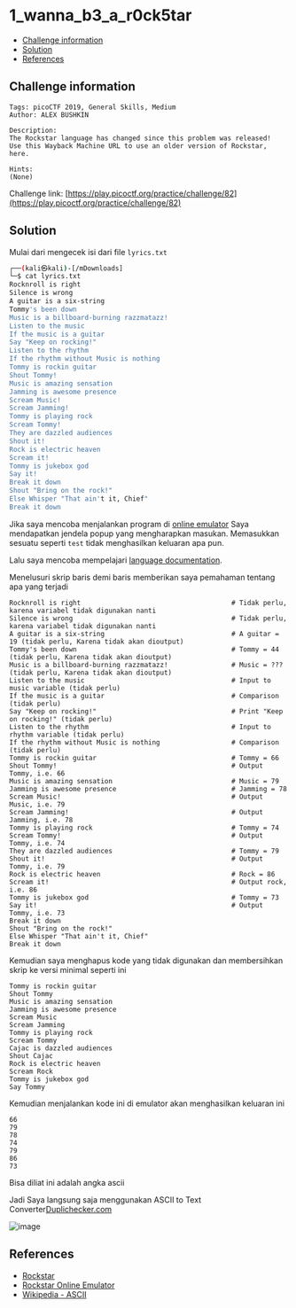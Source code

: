# 1_wanna_b3_a_r0ck5tar

- [Challenge information](#challenge-information)
- [Solution](#solution)
- [References](#references)

## Challenge information
```
Tags: picoCTF 2019, General Skills, Medium
Author: ALEX BUSHKIN

Description:
The Rockstar language has changed since this problem was released! 
Use this Wayback Machine URL to use an older version of Rockstar, here.

Hints:
(None)
```
Challenge link: [https://play.picoctf.org/practice/challenge/82](https://play.picoctf.org/practice/challenge/82)

## Solution

Mulai dari mengecek isi dari file `lyrics.txt`
```bash
┌──(kali㉿kali)-[/mDownloads]
└─$ cat lyrics.txt 
Rocknroll is right              
Silence is wrong                
A guitar is a six-string        
Tommy's been down               
Music is a billboard-burning razzmatazz!
Listen to the music             
If the music is a guitar                  
Say "Keep on rocking!"                
Listen to the rhythm
If the rhythm without Music is nothing
Tommy is rockin guitar
Shout Tommy!                    
Music is amazing sensation 
Jamming is awesome presence
Scream Music!                   
Scream Jamming!                 
Tommy is playing rock           
Scream Tommy!       
They are dazzled audiences                  
Shout it!
Rock is electric heaven                     
Scream it!
Tommy is jukebox god            
Say it!                                     
Break it down
Shout "Bring on the rock!"
Else Whisper "That ain't it, Chief"                 
Break it down   
```

Jika saya mencoba menjalankan program di [online emulator](https://web.archive.org/web/20190522020843/https://codewithrockstar.com/online) Saya mendapatkan jendela popup yang mengharapkan masukan. Memasukkan sesuatu seperti `test` tidak menghasilkan keluaran apa pun.

Lalu saya mencoba mempelajari [language documentation](https://codewithrockstar.com/docs).

Menelusuri skrip baris demi baris memberikan saya pemahaman tentang apa yang terjadi
```
Rocknroll is right                                      # Tidak perlu, karena variabel tidak digunakan nanti  
Silence is wrong                                        # Tidak perlu, karena variabel tidak digunakan nanti  
A guitar is a six-string                                # A guitar = 19 (tidak perlu, Karena tidak akan dioutput)
Tommy's been down                                       # Tommy = 44 (tidak perlu, Karena tidak akan dioutput)
Music is a billboard-burning razzmatazz!                # Music = ??? (tidak perlu, Karena tidak akan dioutput)
Listen to the music                                     # Input to music variable (tidak perlu)          
If the music is a guitar                                # Comparison (tidak perlu)
Say "Keep on rocking!"                                  # Print "Keep on rocking!" (tidak perlu)
Listen to the rhythm                                    # Input to rhythm variable (tidak perlu)
If the rhythm without Music is nothing                  # Comparison (tidak perlu)
Tommy is rockin guitar                                  # Tommy = 66
Shout Tommy!                                            # Output Tommy, i.e. 66
Music is amazing sensation                              # Music = 79
Jamming is awesome presence                             # Jamming = 78
Scream Music!                                           # Output Music, i.e. 79
Scream Jamming!                                         # Output Jamming, i.e. 78
Tommy is playing rock                                   # Tommy = 74
Scream Tommy!                                           # Output Tommy, i.e. 74
They are dazzled audiences                              # Tommy = 79
Shout it!                                               # Output Tommy, i.e. 79
Rock is electric heaven                                 # Rock = 86
Scream it!                                              # Output rock, i.e. 86
Tommy is jukebox god                                    # Tommy = 73
Say it!                                                 # Output Tommy, i.e. 73
Break it down
Shout "Bring on the rock!"
Else Whisper "That ain't it, Chief"                 
Break it down 
```

Kemudian saya menghapus kode yang tidak digunakan dan membersihkan skrip ke versi minimal seperti ini
```
Tommy is rockin guitar
Shout Tommy
Music is amazing sensation
Jamming is awesome presence
Scream Music
Scream Jamming
Tommy is playing rock
Scream Tommy
Cajac is dazzled audiences
Shout Cajac 
Rock is electric heaven
Scream Rock
Tommy is jukebox god
Say Tommy
```

Kemudian menjalankan kode ini di emulator akan menghasilkan keluaran ini
```
66
79
78
74
79
86
73
```
Bisa diliat ini adalah angka ascii

Jadi Saya langsung saja menggunakan ASCII to Text Converter[Duplichecker.com](https://www.duplichecker.com/ascii-to-text.php)

![image](https://github.com/user-attachments/assets/3b750970-db02-4df6-b415-32f35e3c9579)


## References

- [Rockstar](https://esolangs.org/wiki/Rockstar)
- [Rockstar Online Emulator](https://web.archive.org/web/20190522020843/https://codewithrockstar.com/online)
- [Wikipedia - ASCII](https://en.wikipedia.org/wiki/ASCII)
